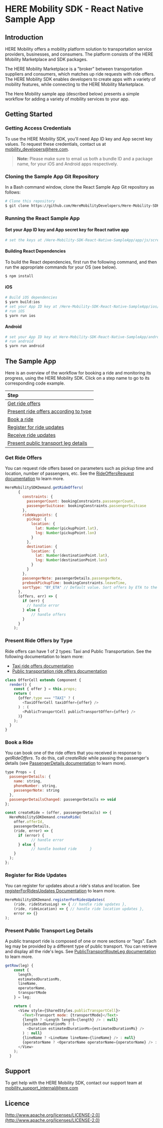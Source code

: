 # HERE Mobility SDK - React Native Sample App

## Introduction

HERE Mobility offers a mobility platform solution to transportation service providers, businesses, and consumers. The platform consists of the HERE Mobility Marketplace and SDK packages.

The HERE Mobility Marketplace is a "broker" between transportation suppliers and consumers, which matches up ride requests with ride offers. The HERE Mobility SDK enables developers to create apps with a variety of mobility features, while connecting to the HERE Mobility Marketplace.

The Here Mobility sample app (described below) presents a simple workflow for adding a variety of mobility services to your app.

## Getting Started

### Getting Access Credentials

To use the HERE Mobility SDK, you'll need App ID key and App secret key values. To request these credentials, contact us at [mobility_developers@here.com]().

>**Note:** Please make sure to email us both a bundle ID and a package name, for your iOS and Android apps respectively.

### Cloning the Sample App Git Repository

In a Bash command window, clone the React Sample App Git repository as follows:

```bash
# Clone this repository
$ git clone https://github.com/HereMobilityDevelopers/Here-Mobility-SDK-React-Native-SampleApp.git 
```

### Running the React Sample App

#### Set your App ID key and App secret key for React native app
```bash
# set the keys at /Here-Mobility-SDK-React-Native-SampleApp/app/js/screens/UserRegistration.js 
```

#### Building React Dependencies

To build the React dependencies, first run the following command, and then run the appropriate commands for your OS (see below).

```bash
$ npm install
```

#### iOS

```bash
# Build iOS dependencies
$ yarn build:ios
# set your App ID key at /Here-Mobility-SDK-React-Native-SampleApp/ios/sampleappreactnative/Info.plist  
# run iOS
$ yarn run ios

```

#### Android 

```bash
# set your App ID key at Here-Mobility-SDK-React-Native-SampleApp/android/app/src/main/AndroidManifest.xml
# run android
$ yarn run android
```

## The Sample App

Here is an overview of the workflow for booking a ride and monitoring its progress, using the HERE Mobility SDK.
Click on a step name to go to its corresponding code example.

 |Step 
 |:----
 |[Get ride offers](#get-ride-offers) 
 |[Present ride offers according to type](#present-ride-offers-by-type)
 |[Book a ride](#book-a-ride)
 |[Register for ride updates](#register-for-ride-updates)
 |[Receive ride updates](#receive-ride-updates)
 |[Present public transport leg details](#present-public-transport-leg-details)

### Get Ride Offers

You can request ride offers based on parameters such as pickup time and location, number of passengers, etc. See the [RideOffersRequest documentation](https://heremobilitydevelopers.github.io/Here-Mobility-Sdk-React-Native/#rideoffersrequest) to learn more.

```js
HereMobilitySDKDemand.getRideOffers(
      {
        constraints: {
          passengerCount: bookingConstraints.passengerCount,
          passengerSuitcase: bookingConstraints.passengerSuitcase
        },
        rideWaypoints: {
          pickup: {
            location: {
              lat: Number(pickupPoint.lat),
              lng: Number(pickupPoint.lon)
            }
          },
          destination: {
            location: {
              lat: Number(destinationPoint.lat),
              lng: Number(destinationPoint.lon)
            }
          }
        },
        passengerNote: passengerDetails.passengerNote,
        prebookPickupTime: bookingConstraints.leaveTime,
        sortType: "BY_ETA" // Default value. Sort offers by ETA to the pickup point or BY_PRICE sort offers by price.
      },
      (offers, err) => {
        if (err) {
          // handle error
        } else {
  			// handle offers
        }
      }
    );
```

### Present Ride Offers by Type

Ride offers can have 1 of 2 types: Taxi and Public Transportation.
See the following documentation to learn more:

* [Taxi ride offers documentation](https://heremobilitydevelopers.github.io/Here-Mobility-Sdk-React-Native/#taxirideoffer)
* [Public transportation ride offers documentation](https://heremobilitydevelopers.github.io/Here-Mobility-Sdk-React-Native/#publictransportrideoffer)

```js
class OfferCell extends Component {
  render() {
    const { offer } = this.props;
    return (
      {offer.type === "TAXI" ? (
        <TaxiOfferCell taxiOffer={offer} />
      ) : (
        <PublicTransportCell publicTransportOffer={offer} />
      )}
    );
  }
}
```

### Book a Ride

You can book one of the ride offers that you received in response to *getRideOffers*. To do this, call *createRide* while passing the passenger's details (see [PassengerDetails documentation](https://heremobilitydevelopers.github.io/Here-Mobility-Sdk-React-Native/#passengerdetails) to learn more).

```js
type Props = {
  passengerDetails: {
    name: string,
    phoneNumber: string,
    passengerNote: string
  },
  passengerDetailsChanged: passengerDetails => void
};
```

```js
const createRide = (offer, passengerDetails) => {
  HereMobilitySDKDemand.createRide(
    offer.offerId,
    passengerDetails,
    (ride, error) => {
      if (error) {
			// handle error
      } else {
			// handle booked ride      }
    }
  );
};
```

### Register for Ride Updates

You can register for updates about a ride's status and location. See  [registerForRidesUpdates Documentation](https://heremobilitydevelopers.github.io/Here-Mobility-Sdk-React-Native/#heremobilitysdkdemandregisterforridesupdates) to learn more.

```js
HereMobilitySDKDemand.registerForRidesUpdates(
	(ride, rideStatusLog) => { // handle ride updates },
	(ride, rideLocation) => { // handle ride location updates },
	error => {}
);
```

### Present Public Transport Leg Details

A public transport ride is composed of one or more sections or "legs". Each leg may be provided by a different type of public transport. You can retrieve and display all the ride's legs. See [PublicTransportRouteLeg documentation](https://heremobilitydevelopers.github.io/Here-Mobility-Sdk-React-Native/#publictransportrouteleg) to learn more.

```js
getRow(leg) {
    const {
      length,
      estimatedDurationMs,
      lineName,
      operatorName,
      transportMode
    } = leg;

    return (
      <View style={SharedStyles.publicTransportCell}>
        <Text>Transport mode: {transportMode}</Text>
        {length ? <Length length={length} /> : null}
        {estimatedDurationMs ? (
          <Duration estimatedDurationMs={estimatedDurationMs} />
        ) : null}
        {lineName ? <LineName lineName={lineName} /> : null}
        {operatorName ? <OperatorName operatorName={operatorName} /> : null}
      </View>
    );
  }

```


## Support

To get help with the HERE Mobility SDK, contact our support team at [mobility_support_internal@here.com](mailto:mobility_support_internal@here.com)

## Licence

[http://www.apache.org/licenses/LICENSE-2.0](http://www.apache.org/licenses/LICENSE-2.0)
